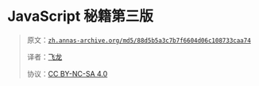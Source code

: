 # JavaScript 秘籍第三版

> 原文：[`zh.annas-archive.org/md5/88d5b5a3c7b7f6604d06c108733caa74`](https://zh.annas-archive.org/md5/88d5b5a3c7b7f6604d06c108733caa74)
> 
> 译者：[飞龙](https://github.com/wizardforcel)
> 
> 协议：[CC BY-NC-SA 4.0](http://creativecommons.org/licenses/by-nc-sa/4.0/)
